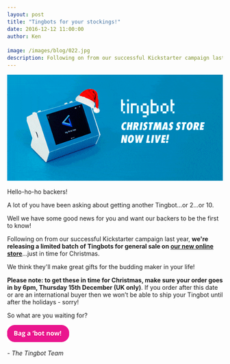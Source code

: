 ```yaml
---
layout: post
title: "Tingbots for your stockings!"
date: 2016-12-12 11:00:00
author: Ken

image: /images/blog/022.jpg
description: Following on from our successful Kickstarter campaign last year, we're releasing a limited batch of Tingbots for general sale on our new online store!
---
```


![](/images/blog/022-1.gif)


Hello-ho-ho backers!

A lot of you have been asking about getting another Tingbot…or 2…or 10.

Well we have some good news for you and want our backers to be the first to know!

Following on from our successful Kickstarter campaign last year, **we're releasing a limited batch of Tingbots for general sale on [our new online store](//store.tingbot.com/?utm_source=kickstartermessage)**…just in time for Christmas.

We think they'll make great gifts for the budding maker in your life! 

**Please note: to get these in time for Christmas, make sure your order goes in by 6pm, Thursday 15th December (UK only)**. If you order after this date or are an international buyer then we won’t be able to ship your Tingbot until after the holidays - sorry!

So what are you waiting for?

[![](/images/blog/022-2.png)](//store.tingbot.com/?utm_source=kickstartermessage)


*- The Tingbot Team*


